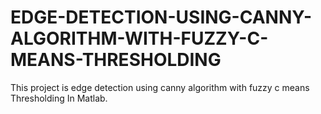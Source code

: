 # EDGE-DETECTION-USING-CANNY-ALGORITHM-WITH-FUZZY-C-MEANS-THRESHOLDING
This project is edge detection using canny algorithm with fuzzy c means Thresholding In Matlab.
